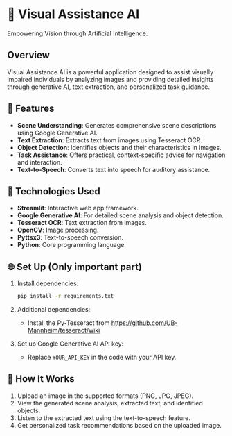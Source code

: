
# 🌟 Visual Assistance AI

Empowering Vision through Artificial Intelligence.

## **Overview**
Visual Assistance AI is a powerful application designed to assist visually impaired individuals by analyzing images and providing detailed insights through generative AI, text extraction, and personalized task guidance.

## 🔧 **Features**
- **Scene Understanding**: Generates comprehensive scene descriptions using Google Generative AI.
- **Text Extraction**: Extracts text from images using Tesseract OCR.
- **Object Detection**: Identifies objects and their characteristics in images.
- **Task Assistance**: Offers practical, context-specific advice for navigation and interaction.
- **Text-to-Speech**: Converts text into speech for auditory assistance.

## 🧠 **Technologies Used**
- **Streamlit**: Interactive web app framework.
- **Google Generative AI**: For detailed scene analysis and object detection.
- **Tesseract OCR**: Text extraction from images.
- **OpenCV**: Image processing.
- **Pyttsx3**: Text-to-speech conversion.
- **Python**: Core programming language.

## 🌐 **Set Up (Only important part)**
1. Install dependencies:
   ```bash
   pip install -r requirements.txt
   ```
2. Additional dependencies:
   - Install the Py-Tesseract from https://github.com/UB-Mannheim/tesseract/wiki
     
3. Set up Google Generative AI API key:
   - Replace `YOUR_API_KEY` in the code with your API key.

## 🚀 **How It Works**
1. Upload an image in the supported formats (PNG, JPG, JPEG).
2. View the generated scene analysis, extracted text, and identified objects.
3. Listen to the extracted text using the text-to-speech feature.
4. Get personalized task recommendations based on the uploaded image.
